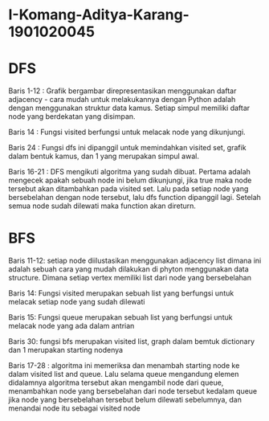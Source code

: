 # I-Komang-Aditya-Karang-1901020045

# DFS

Baris 1-12 : Grafik bergambar direpresentasikan menggunakan daftar adjacency - cara mudah untuk melakukannya dengan Python adalah dengan menggunakan struktur data kamus. Setiap simpul memiliki daftar node yang berdekatan yang disimpan.

Baris 14 : Fungsi visited berfungsi untuk melacak node yang dikunjungi.

Baris 24 : Fungsi dfs ini dipanggil untuk memindahkan visited set, grafik dalam bentuk kamus, dan 1 yang merupakan simpul awal.

Baris 16-21 : DFS mengikuti algoritma yang sudah dibuat. Pertama adalah mengecek apakah sebuah node ini belum dikunjungi, jika true maka  node tersebut akan ditambahkan pada visited set. Lalu pada setiap node yang bersebelahan dengan node tersebut, lalu dfs function dipanggil lagi. Setelah semua node sudah dilewati maka function akan direturn.



# BFS

Baris 11-12: setiap node diilustasikan menggunakan adjacency list dimana ini adalah sebuah cara yang mudah dilakukan di phyton menggunakan data structure. Dimana setiap vertex memiliki list dari node yang bersebelahan

Baris 14: Fungsi visited merupakan sebuah list yang berfungsi untuk melacak setiap node yang sudah dilewati

Baris 15: Fungsi queue merupakan sebuah list yang berfungsi untuk melacak node yang ada dalam antrian

Baris 30: fungsi bfs merupakan visited list, graph dalam bemtuk dictionary dan 1 merupakan starting nodenya

Baris 17-28 : algoritma ini memeriksa dan menambah starting node ke dalam visited list and queue. Lalu selama queue mengandung elemen didalamnya algoritma tersebut akan  mengambil node dari queue, menambahkan node yang bersebelahan dari node tersebut kedalam queue jika node yang bersebelahan tersebut belum dilewati sebelumnya, dan menandai node itu sebagai visited node

